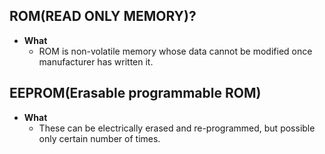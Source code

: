 ## ROM(READ ONLY MEMORY)?
- **What** 
  - ROM is non-volatile memory whose data cannot be modified once manufacturer has written it.

## EEPROM(Erasable programmable ROM)
- **What** 
  - These can be electrically erased and re-programmed, but possible only certain number of times.
